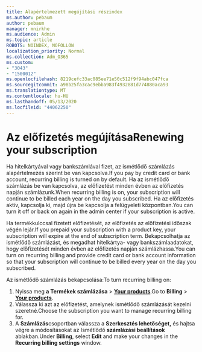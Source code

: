 ```yaml
---
title: Alapértelmezett megújítási részindex
ms.author: pebaum
author: pebaum
manager: mnirkhe
ms.audience: Admin
ms.topic: article
ROBOTS: NOINDEX, NOFOLLOW
localization_priority: Normal
ms.collection: Adm_O365
ms.custom:
- "3043"
- "1500012"
ms.openlocfilehash: 8219cefc33ac085ee71e50c512f9f94abc047fca
ms.sourcegitcommit: a98b25fa3cac9ebba983f4932881d774880aca93
ms.translationtype: MT
ms.contentlocale: hu-HU
ms.lasthandoff: 05/13/2020
ms.locfileid: "44062250"
---
```

# <a name="renewing-your-subscription"></a><span data-ttu-id="0142c-102">Az előfizetés megújítása</span><span class="sxs-lookup"><span data-stu-id="0142c-102">Renewing your subscription</span></span>

<span data-ttu-id="0142c-103">Ha hitelkártyával vagy bankszámlával fizet, az ismétlődő számlázás alapértelmezés szerint be van kapcsolva.</span><span class="sxs-lookup"><span data-stu-id="0142c-103">If you pay by credit card or bank account, recurring billing is turned on by default.</span></span> <span data-ttu-id="0142c-104">Ha az ismétlődő számlázás be van kapcsolva, az előfizetést minden évben az előfizetés napján számlázunk.</span><span class="sxs-lookup"><span data-stu-id="0142c-104">When recurring billing is on, your subscription will continue to be billed each year on the day you subscribed.</span></span> <span data-ttu-id="0142c-105">Ha az előfizetés aktív, kapcsolja ki, majd újra be kapcsolja a felügyeleti központban.</span><span class="sxs-lookup"><span data-stu-id="0142c-105">You can turn it off or back on again in the admin center if your subscription is active.</span></span>

<span data-ttu-id="0142c-106">Ha termékkulccsal fizetett előfizetését, az előfizetés az előfizetési időszak végén lejár.</span><span class="sxs-lookup"><span data-stu-id="0142c-106">If you prepaid your subscription with a product key, your subscription will expire at the end of subscription term.</span></span> <span data-ttu-id="0142c-107">Bekapcsolhatja az ismétlődő számlázást, és megadhat hitelkártya- vagy bankszámlaadatokat, hogy előfizetését minden évben az előfizetés napján számlázhassa.</span><span class="sxs-lookup"><span data-stu-id="0142c-107">You can turn on recurring billing and provide credit card or bank account information so that your subscription will continue to be billed every year on the day you subscribed.</span></span>

<span data-ttu-id="0142c-108">Az ismétlődő számlázás bekapcsolása:</span><span class="sxs-lookup"><span data-stu-id="0142c-108">To turn recurring billing on:</span></span> 

1. <span data-ttu-id="0142c-109">Nyissa meg **a Termékek számlázása**  >  **[Your products](https://go.microsoft.com/fwlink/p/?linkid=842054)**.</span><span class="sxs-lookup"><span data-stu-id="0142c-109">Go to **Billing** > **[Your products](https://go.microsoft.com/fwlink/p/?linkid=842054)**.</span></span>
2. <span data-ttu-id="0142c-110">Válassza ki azt az előfizetést, amelynek ismétlődő számlázását kezelni szeretné.</span><span class="sxs-lookup"><span data-stu-id="0142c-110">Choose the subscription you want to manage recurring billing for.</span></span>
3. <span data-ttu-id="0142c-111">A **Számlázás**csoportban válassza a **Szerkesztés lehetőséget,** és hajtsa végre a módosításokat az Ismétlődő **számlázási beállítások** ablakban.</span><span class="sxs-lookup"><span data-stu-id="0142c-111">Under **Billing**, select **Edit** and make your changes in the **Recurring billing settings** window.</span></span> 